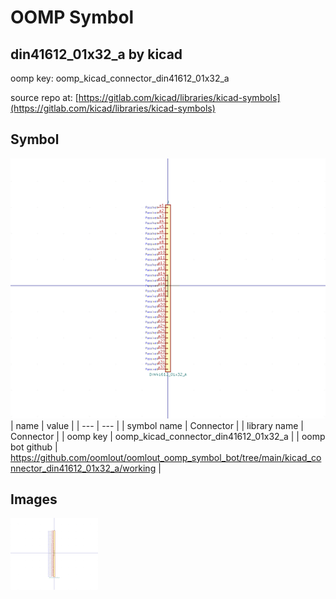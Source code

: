 # OOMP Symbol  
## din41612_01x32_a  by kicad  
  
oomp key: oomp_kicad_connector_din41612_01x32_a  
  
source repo at: [https://gitlab.com/kicad/libraries/kicad-symbols](https://gitlab.com/kicad/libraries/kicad-symbols)  
## Symbol  
  
[![working.png](working_600.png)](working.png)  
| name | value | 
| --- | --- | 
| symbol name | Connector | 
| library name | Connector | 
| oomp key | oomp_kicad_connector_din41612_01x32_a | 
| oomp bot github | https://github.com/oomlout/oomlout_oomp_symbol_bot/tree/main/kicad_connector_din41612_01x32_a/working | 
## Images  
  
[![working.png](working_140.png)](working.png)  
